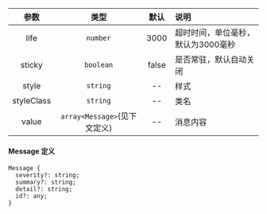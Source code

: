| 参数        | 类型          | 默认        |   说明                 |
| :---------: | :----------: | :---------: | :------------------------------------------|
| life        | `number`       | 3000        | 超时时间，单位毫秒，默认为3000毫秒 |
| sticky       | `boolean`      | false       | 是否常驻，默认自动关闭 |
| style       | `string`       | --      | 样式 |
| styleClass  | `string`       | --      | 类名 |
| value |  `array<Message>`(见下文定义) | -- | 消息内容|

#### Message 定义 
```
Message {
  severity?: string;
  summary?: string;
  detail?: string;
  id?: any;
}
```
